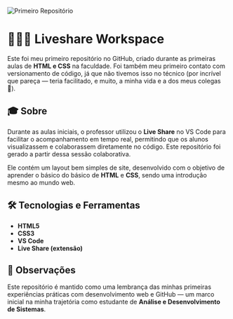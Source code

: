 ![Primeiro Repositório](https://img.shields.io/badge/primeiro%20reposit%C3%B3rio-%F0%9F%8C%9F-important?style=flat&color=blueviolet)

# 👩🏻‍💻 Liveshare Workspace

Este foi meu primeiro repositório no GitHub, criado durante as primeiras aulas de **HTML e CSS** na faculdade. Foi também meu primeiro contato com versionamento de código, já que não tivemos isso no técnico (por incrível que pareça — teria facilitado, e muito, a minha vida e a dos meus colegas 🤡).

## 🎓 Sobre

Durante as aulas iniciais, o professor utilizou o **Live Share** no VS Code para facilitar o acompanhamento em tempo real, permitindo que os alunos visualizassem e colaborassem diretamente no código. Este repositório foi gerado a partir dessa sessão colaborativa.

Ele contém um layout bem simples de site, desenvolvido com o objetivo de aprender o básico do básico de **HTML** e **CSS**, sendo uma introdução mesmo ao mundo web.

## 🛠️ Tecnologias e Ferramentas

- **HTML5**
- **CSS3**
- **VS Code**
- **Live Share (extensão)**

## 📝 Observações

Este repositório é mantido como uma lembrança das minhas primeiras experiências práticas com desenvolvimento web e GitHub — um marco inicial na minha trajetória como estudante de **Análise e Desenvolvimento de Sistemas**.

